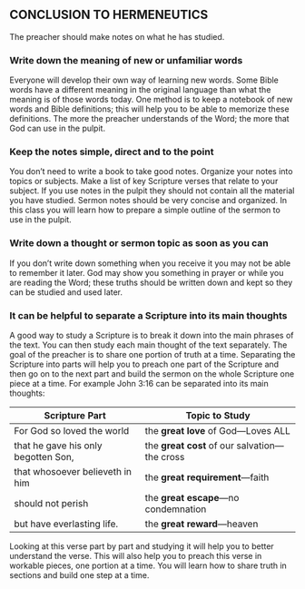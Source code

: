 ## CONCLUSION TO HERMENEUTICS

The preacher should make notes on what he has studied.

### Write down the meaning of new or unfamiliar words

Everyone will develop their own way of learning new words. Some Bible words have a different meaning in the original language than what the meaning is of those words today. One method is to keep a notebook of new words and Bible definitions; this will help you to be able to memorize these definitions. The more the preacher understands of the Word; the more that God can use in the pulpit.

### Keep the notes simple, direct and to the point

You don’t need to write a book to take good notes. Organize your notes into topics or subjects. Make a list of key Scripture verses that relate to your subject. If you use notes in the pulpit they should not contain all the material you have studied. Sermon notes should be very concise and organized. In this class you will learn how to prepare a simple outline of the sermon to use in the pulpit.

### Write down a thought or sermon topic as soon as you can

If you don’t write down something when you receive it you may not be able to remember it later. God may show you something in prayer or while you are reading the Word; these truths should be written down and kept so they can be studied and used later.

### It can be helpful to separate a Scripture into its main thoughts

A good way to study a Scripture is to break it down into the main phrases of the text. You can then study each main thought of the text separately. The goal of the preacher is to share one portion of truth at a time. Separating the Scripture into parts will help you to preach one part of the Scripture and then go on to the next part and build the sermon on the whole Scripture one piece at a time. For example John 3:16 can be separated into its main thoughts:

| Scripture Part                      | Topic to Study                                |
| ----------------------------------- | --------------------------------------------- |
| For God so loved the world          | the **great love** of God—Loves ALL           |
| that he gave his only begotten Son, | the **great cost** of our salvation—the cross |
| that whosoever believeth in him     | the **great requirement**—faith               |
| should not perish                   | the **great escape**—no condemnation          |
| but have everlasting life.          | the **great reward**—heaven                   |

Looking at this verse part by part and studying it will help you to better understand the verse. This will also help you to preach this verse in workable pieces, one portion at a time. You will learn how to share truth in sections and build one step at a time.



